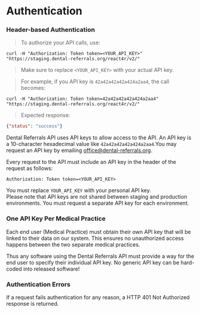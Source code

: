 # Authentication

### Header-based Authentication

> To authorize your API calls, use:

```shell
curl -H "Authorization: Token token=<YOUR_API_KEY>" "https://staging.dental-referrals.org/react4r/v2/"
```

> Make sure to replace `<YOUR_API_KEY>` with your actual API key.

> For example, if you API key is `42a42a42a42a424a2aa4`, the call becomes:

```shell
curl -H "Authorization: Token token=42a42a42a42a424a2aa4" "https://staging.dental-referrals.org/react4r/v2/"
```

> Expected response:

```json
{"status": "success"}
```

Dental Referrals API uses API keys to allow access to the API. An API key is a 10-character hexadecimal value like `42a42a42a42a424a2aa4`.You may request an API key by emailing [office@dental-referrals.org](mailto:office@dental-referrals.org).

Every request to the API must include an API key in the header of the request as follows:

`Authorization: Token token=<YOUR_API_KEY>`

<aside class="notice">
You must replace <code>YOUR_API_KEY</code> with your personal API key.
</aside>

<aside class="notice">
Please note that API keys are not shared between staging and production environments. You must request a separate API key for each environment.
</aside>

### One API Key Per Medical Practice

Each end user (Medical Practice) must obtain their own API key that will be linked to their data on our system. This ensures no unauthorized access happens between the two separate medical practices.

<aside class="warning">
Thus any software using the Dental Referrals API must provide a way for the end user to specify their individual API key. No generic API key can be hard-coded into released software!
</aside>


### Authentication Errors
If a request fails authentication for any reason, a HTTP 401 Not Authorized response is returned. 